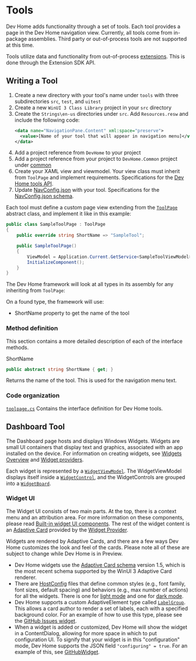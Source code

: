 # Tools

Dev Home adds functionality through a set of tools. Each tool provides a page in the Dev Home navigation view. Currently, all tools come from in-package assemblies. Third party or out-of-process tools are not supported at this time.

Tools utilize data and functionality from out-of-process [extensions](./extensions.md). This is done through the Extension SDK API. 

## Writing a Tool

1. Create a new directory with your tool's name under `tools` with three subdirectories `src`, `test`, and `uitest`
1. Create a new `WinUI 3 Class Library` project in your `src` directory
1. Create the `Strings\en-us` directories under `src`.  Add `Resources.resw` and include the following code:
    ```xml
    <data name="NavigationPane.Content" xml:space="preserve">
      <value>[Name of your tool that will appear in navigation menu]</value>
    </data>
    ```
1. Add a project reference from `DevHome` to your project
1. Add a project reference from your project to `DevHome.Common` project under [common](\common)
1. Create your XAML view and viewmodel.  Your view class must inherit from `ToolPage` and implement requirements.  Specifications for the [Dev Home tools API](interface.md).
1. Update [NavConfig.json](\src\NavConfig.json) with your tool.  Specifications for the [NavConfig.json schema](navconfig.md).

Each tool must define a custom page view extending from the [`ToolPage`](../common/ToolPage.cs) abstract class, and implement it like in this example:

```cs
public class SampleToolPage : ToolPage
{
    public override string ShortName => "SampleTool";

    public SampleToolPage()
    {
        ViewModel = Application.Current.GetService<SampleToolViewModel>();
        InitializeComponent();
    }
}
```

The Dev Home framework will look at all types in its assembly for any inheriting from `ToolPage`:

On a found type, the framework will use:
  - ShortName property to get the name of the tool

### Method definition

This section contains a more detailed description of each of the interface methods.

ShortName

```cs
public abstract string ShortName { get; }
```

Returns the name of the tool. This is used for the navigation menu text.

### Code organization

[`toolpage.cs`](../common/ToolPage.cs)
Contains the interface definition for Dev Home tools.

## Dashboard Tool
The Dashboard page hosts and displays Windows Widgets. Widgets are small UI containers that display text and graphics, associated with an app installed on the device. For information on creating widgets, see [Widgets Overview](https://learn.microsoft.com/en-us/windows/apps/design/widgets/) and [Widget providers](https://learn.microsoft.com/en-us/windows/apps/develop/widgets/widget-providers).

Each widget is represented by a [`WidgetViewModel`](../tools/Dashboard/DevHome.Dashboard/ViewModels/WidgetViewModel.cs). The WidgetViewModel displays itself inside a [`WidgetControl`](../tools/Dashboard/DevHome.Dashboard/Views/WidgetControl.xaml), and the WidgetControls are grouped into a [`WidgetBoard`](../tools/Dashboard/DevHome.Dashboard/Views/WidgetBoard.cs).

### Widget UI

The Widget UI consists of two main parts. At the top, there is a context menu and an attribution area. For more information on these components, please read [Built-in widget UI components](https://learn.microsoft.com/en-us/windows/apps/design/widgets/widgets-states-and-ui#built-in-widget-ui-components). The rest of the widget content is an [Adaptive Card](https://learn.microsoft.com/en-us/windows/apps/design/widgets/widgets-create-a-template) provided by the [Widget Provider](https://learn.microsoft.com/en-us/windows/apps/develop/widgets/widget-providers).

Widgets are rendered by Adaptive Cards, and there are a few ways Dev Home customizes the look and feel of the cards. Please note all of these are subject to change while Dev Home is in Preview.
* Dev Home widgets use the [Adaptive Card schema](https://adaptivecards.io/explorer/) version 1.5, which is the most recent schema supported by the WinUI 3 Adaptive Card renderer.
* There are [HostConfig](https://learn.microsoft.com/en-us/adaptive-cards/sdk/rendering-cards/uwp/host-config) files that define common styles (e.g., font family, font sizes, default spacing) and behaviors (e.g., max number of actions) for all the widgets. There is one for [light mode](../tools/Dashboard/DevHome.Dashboard/Assets/HostConfigLight.json) and one for [dark mode](../tools/Dashboard/DevHome.Dashboard/Assets/HostConfigDark.json).
* Dev Home supports a custom AdaptiveElement type called [`LabelGroup`](../common/Renderers/LabelGroup.cs). This allows a card author to render a set of labels, each with a specified background color. For an example of how to use this type, please see the [GitHub Issues widget](https://github.com/microsoft/devhomegithubextension/blob/main/src/GithubPlugin/Widgets/Templates/GithubIssuesTemplate.json).
* When a widget is added or customized, Dev Home will show the widget in a ContentDialog, allowing for more space in which to put configuration UI. To signify that your widget is in this "configuration" mode, Dev Home supports the JSON field `"configuring" = true`. For an example of this, see [GitHubWidget](https://github.com/microsoft/devhomegithubextension/blob/main/src/GithubPlugin/Widgets/GithubWidget.cs).
